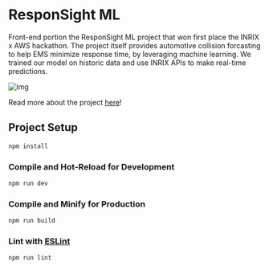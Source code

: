 # ResponSight ML

Front-end portion the ResponSight ML project that won first place the INRIX x AWS hackathon. The project itself provides automotive collision forcasting to help EMS minimize response time, by leveraging machine learning. We trained our model on historic data and use INRIX APIs to make real-time predictions.

![img](https://i.imgur.com/d7VuqHb.jpeg)

Read more about the project [here](https://devpost.com/software/responsight)!

## Project Setup

```sh
npm install
```

### Compile and Hot-Reload for Development

```sh
npm run dev
```

### Compile and Minify for Production

```sh
npm run build
```

### Lint with [ESLint](https://eslint.org/)

```sh
npm run lint
```
